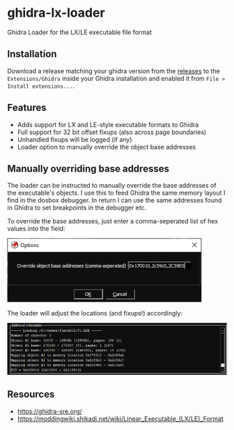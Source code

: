 # ghidra-lx-loader

Ghidra Loader for the LX/LE executable file format

## Installation

Download a release matching your ghidra version from the [releases](https://github.com/yetmorecode/ghidra-lx-loader/releases) to the `Extensions/Ghidra` inside your Ghidra installation and enabled it from `File > Install extensions...`.

## Features

* Adds support for LX and LE-style executable formats to Ghidra
* Full support for 32 bit offset fixups (also across page boundaries)
* Unhandled fixups will be logged (if any)
* Loader option to manually override the object base addresses

## Manually overriding base addresses

The loader can be instructed to manually override the base addresses of the executable's objects. I use this to feed Ghidra the same memory layout I find in the dosbox debugger. In return I can use the same addresses found in Ghidra to set breakpoints in the debugger etc.

To override the base addresses, just enter a comma-seperated list of hex values into the field:

![Options](data/options.png)

The loader will adjust the locations (and fixups!) accordingly:

![New locations](data/options2.png)

## Resources

* https://ghidra-sre.org/
* https://moddingwiki.shikadi.net/wiki/Linear_Executable_(LX/LE)_Format
